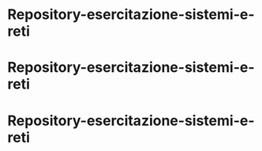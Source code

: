 # Repository-esercitazione-sistemi-e-reti
# Repository-esercitazione-sistemi-e-reti
# Repository-esercitazione-sistemi-e-reti
